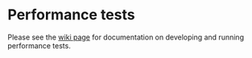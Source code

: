 # Performance tests

Please see the [wiki page](https://github.com/ukaea/piezo/wiki/PerformanceTesting) for documentation on developing and running performance tests.
